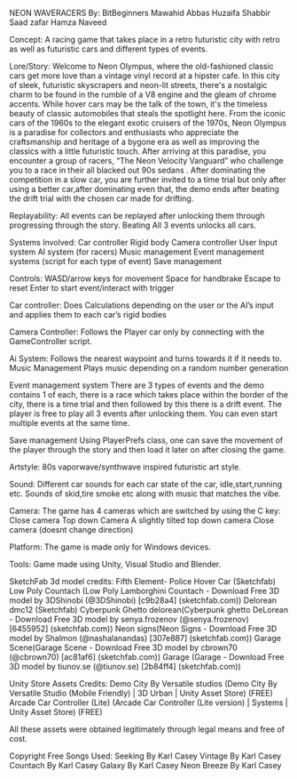 NEON WAVERACERS
By: BitBeginners
Mawahid Abbas
Huzaifa Shabbir
Saad zafar
Hamza Naveed

Concept:
A racing game that takes place in a retro futuristic city with retro as well as futuristic cars and different types of events.

Lore/Story:
Welcome to Neon Olympus, where the old-fashioned classic cars get more love than a vintage vinyl record at a hipster cafe. In this city of sleek, futuristic skyscrapers and neon-lit streets, there's a nostalgic charm to be found in the rumble of a V8 engine and the gleam of chrome accents.
While hover cars may be the talk of the town, it's the timeless beauty of classic automobiles that steals the spotlight here. From the iconic cars of the 1960s to the elegant exotic cruisers of the 1970s, Neon Olympus is a paradise for collectors and enthusiasts who appreciate the craftsmanship and heritage of a bygone era as well as improving the classics with a little futuristic touch.
After arriving at this paradise, you encounter a group of racers, “The Neon Velocity Vanguard” who challenge you to a race in their all blacked out 90s sedans .
After dominating the competition in a slow car, you are further invited to a time trial but only after using a better car,after dominating even that, the demo ends after beating the drift trial with the chosen car made for drifting.

Replayability:
All events can be replayed after unlocking them through progressing through the story.
Beating All 3 events unlocks all cars.

Systems Involved:
Car controller
Rigid body
Camera controller
User Input system
AI system (for racers)
Music management 
Event management systems (script for each type of event)
Save management

Controls:
WASD/arrow keys for movement
Space for handbrake
Escape to reset
Enter to start event/interact with trigger

Car controller:
Does Calculations depending on the user or the AI’s input and applies them to each car’s rigid bodies

Camera Controller:
Follows the Player car only by connecting with the GameController script.

Ai System:
Follows the nearest waypoint and turns towards it if it needs to.
Music Management
Plays music depending on a random number generation

Event management system
There are 3 types of events and the demo contains 1 of each, there is a race which takes place within the border of the city, there is a time trial and then followed by this there is a drift event. The player is free to play all 3 events after unlocking them. 
You can even start multiple events at the same time.

Save management
Using PlayerPrefs class, one can save the movement of the player through the story and then load it later on after closing the game.

Artstyle:
80s vaporwave/synthwave inspired futuristic art style.


Sound:
Different car sounds for each car state of the car, idle,start,running etc. Sounds of skid,tire smoke etc along with music that matches the vibe.

Camera:
The game has 4 cameras which are switched by using the C key: 
Close camera
Top down Camera
A slightly tilted top down camera
Close camera (doesnt change direction)

Platform:
The game is made only for Windows devices.
 
Tools:
Game made using Unity, Visual Studio and Blender.
    
SketchFab 3d model credits:
Fifth Element- Police Hover Car (Sketchfab)
Low Poly Countach (Low Poly Lamborghini Countach - Download Free 3D model by 3DShinobi (@3DShinobi) [c9b28a4] (sketchfab.com))
Delorean dmc12 (Sketchfab)
Cyberpunk Ghetto delorean(Cyberpunk ghetto DeLorean - Download Free 3D model by senya.frozenov (@senya.frozenov) [6455952] (sketchfab.com))
Neon signs(Neon Signs - Download Free 3D model by Shalmon (@nashalanandas) [307e887] (sketchfab.com))
Garage Scene(Garage Scene - Download Free 3D model by cbrown70 (@cbrown70) [ac81af6] (sketchfab.com))
Garage (Garage - Download Free 3D model by tiunov.se (@tiunov.se) [2b84ff4] (sketchfab.com))


Unity Store Assets Credits:
Demo City By Versatile studios (Demo City By Versatile Studio (Mobile Friendly) | 3D Urban | Unity Asset Store) (FREE)
Arcade Car Controller (Lite) (Arcade Car Controller (Lite version) | Systems | Unity Asset Store)
(FREE)

All these assets were obtained legitimately through legal means and free of cost.

Copyright Free Songs Used:
Seeking By Karl Casey
Vintage By Karl Casey
Countach By Karl Casey
Galaxy By Karl Casey
Neon Breeze By Karl Casey


